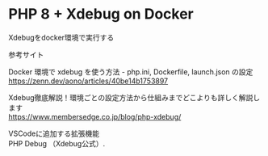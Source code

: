 # PHP 8 + Xdebug on Docker

Xdebugをdocker環境で実行する  

参考サイト  
  
Docker 環境で xdebug を使う方法 - php.ini, Dockerfile, launch.json の設定  
https://zenn.dev/aono/articles/40be14b1753897  

Xdebug徹底解説！環境ごとの設定方法から仕組みまでどこよりも詳しく解説します  
https://www.membersedge.co.jp/blog/php-xdebug/  

VSCodeに追加する拡張機能  
PHP Debug （Xdebug公式）.